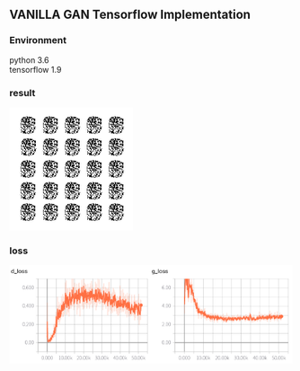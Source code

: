 ## VANILLA GAN Tensorflow Implementation

### Environment  
python 3.6  
tensorflow 1.9

### result
![gif_result](./output/result.gif)

### loss
![loss_img](./output/loss.png)